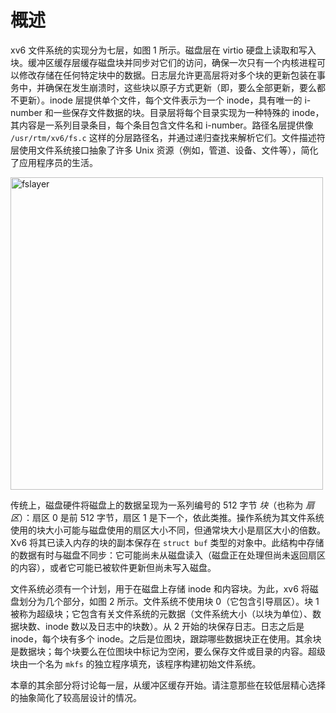 # 概述

xv6 文件系统的实现分为七层，如图 1 所示。磁盘层在 virtio 硬盘上读取和写入块。缓冲区缓存层缓存磁盘块并同步对它们的访问，确保一次只有一个内核进程可以修改存储在任何特定块中的数据。日志层允许更高层将对多个块的更新包装在事务中，并确保在发生崩溃时，这些块以原子方式更新（即，要么全部更新，要么都不更新）。inode 层提供单个文件，每个文件表示为一个 inode，具有唯一的 i-number 和一些保存文件数据的块。目录层将每个目录实现为一种特殊的 inode，其内容是一系列目录条目，每个条目包含文件名和 i-number。路径名层提供像 `/usr/rtm/xv6/fs.c` 这样的分层路径名，并通过递归查找来解析它们。文件描述符层使用文件系统接口抽象了许多 Unix 资源（例如，管道、设备、文件等），简化了应用程序员的生活。

<img src="/assets/images/fslayer.png" alt="fslayer" width="500"/>

传统上，磁盘硬件将磁盘上的数据呈现为一系列编号的 512 字节 *块*（也称为 *扇区*）：扇区 0 是前 512 字节，扇区 1 是下一个，依此类推。操作系统为其文件系统使用的块大小可能与磁盘使用的扇区大小不同，但通常块大小是扇区大小的倍数。Xv6 将其已读入内存的块的副本保存在 `struct buf` 类型的对象中。此结构中存储的数据有时与磁盘不同步：它可能尚未从磁盘读入（磁盘正在处理但尚未返回扇区的内容），或者它可能已被软件更新但尚未写入磁盘。

文件系统必须有一个计划，用于在磁盘上存储 inode 和内容块。为此，xv6 将磁盘划分为几个部分，如图 2 所示。文件系统不使用块 0（它包含引导扇区）。块 1 被称为超级块；它包含有关文件系统的元数据（文件系统大小（以块为单位）、数据块数、inode 数以及日志中的块数）。从 2 开始的块保存日志。日志之后是 inode，每个块有多个 inode。之后是位图块，跟踪哪些数据块正在使用。其余块是数据块；每个块要么在位图块中标记为空闲，要么保存文件或目录的内容。超级块由一个名为 `mkfs` 的独立程序填充，该程序构建初始文件系统。

本章的其余部分将讨论每一层，从缓冲区缓存开始。请注意那些在较低层精心选择的抽象简化了较高层设计的情况。